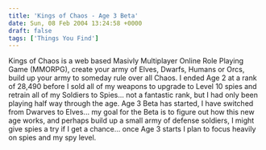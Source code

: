 ```yaml
---
title: 'Kings of Chaos - Age 3 Beta'
date: Sun, 08 Feb 2004 13:24:58 +0000
draft: false
tags: ['Things You Find']
---
```


Kings of Chaos is a web based Masivly Multiplayer Online Role Playing Game (MMORPG), create your army of Elves, Dwarfs, Humans or Orcs, build up your army to someday rule over all Chaos. I ended Age 2 at a rank of 28,490 before I sold all of my weapons to upgrade to Level 10 spies and retrain all of my Soldiers to Spies... not a fantastic rank, but I had only been playing half way through the age. Age 3 Beta has started, I have switched from Dwarves to Elves... my goal for the Beta is to figure out how this new age works, and perhaps build up a small army of defense soldiers, I might give spies a try if I get a chance... once Age 3 starts I plan to focus heavily on spies and my spy level.